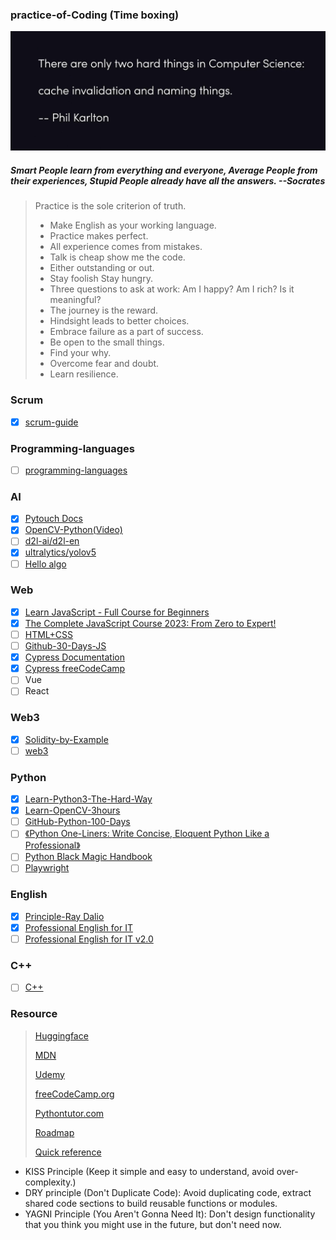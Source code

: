 ### practice-of-Coding (Time boxing)

![1721633255580](./image/README/Phil%20Karlton.jpg)

##### Smart People learn from everything and everyone, Average People from their experiences, Stupid People already have all the answers. --Socrates

> Practice is the sole criterion of truth.
>
> - Make English as your working language.
> - Practice makes perfect.
> - All experience comes from mistakes.
> - Talk is cheap show me the code.
> - Either outstanding or out.
> - Stay foolish Stay hungry.
> - Three questions to ask at work: Am I happy? Am I rich? Is it meaningful?
> - The journey is the reward.
> - Hindsight leads to better choices.
> - Embrace failure as a part of success.
> - Be open to the small things.
> - Find your why.
> - Overcome fear and doubt.
> - Learn resilience.

### Scrum

- [x] [scrum-guide](https://scrumguides.org/scrum-guide.html)

### Programming-languages

- [ ] [programming-languages](https://www.coursera.org/learn/programming-languages)

### AI

- [x] [Pytouch Docs](https://pytorch.org/docs/stable/index.html "https://pytorch.org/docs/stable/index.html")
- [x] [OpenCV-Python(Video)](https://www.bilibili.com/video/BV16K411W7x9?vd_source=0d0e1622a8f0252f0b3d7fbc911fe6e9 "https://www.bilibili.com/video/BV16K411W7x9?vd_source=0d0e1622a8f0252f0b3d7fbc911fe6e9")
- [ ] [d2l-ai/d2l-en](https://github.com/d2l-ai/d2l-en)
- [x] [ultralytics/yolov5](https://github.com/ultralytics/yolov5)
- [ ] [Hello algo](https://www.hello-algo.com/)

### Web

- [x] [Learn JavaScript - Full Course for Beginners](https://www.youtube.com/watch?v=PkZNo7MFNFg&list=PLWKjhJtqVAbleDe3_ZA8h3AO2rXar-q2V)
- [x] [The Complete JavaScript Course 2023: From Zero to Expert!](https://www.bilibili.com/video/BV1vA4y197C7/?spm_id_from=333.999.0.0&vd_source=6e8bee86f4b9f15cf78dbd4146208095)
- [ ] [HTML+CSS](https://www.bilibili.com/video/BV1A34y1e7wL/?spm_id_from=333.999.0.0)
- [ ] [Github-30-Days-JS](https://github.com/Asabeneh/30-Days-Of-JavaScript)
- [x] [Cypress Documentation](https://docs.cypress.io/guides/overview/why-cypress)
- [x] [Cypress freeCodeCamp](https://www.youtube.com/watch?v=u8vMu7viCm8)
- [ ] Vue
- [ ] React

### Web3

- [x] [Solidity-by-Example](https://solidity-by-example.org/mapping/)
- [ ] [web3](https://www.bilibili.com/video/BV1E94y1m7J5/?spm_id_from=333.999.0.0)

### Python

- [x] [Learn-Python3-The-Hard-Way](https://www.bookstack.cn/read/LearnPython3TheHardWay/spilt.1.learn-py3.md)
- [x] [Learn-OpenCV-3hours](https://www.bilibili.com/video/BV16K411W7x9/?spm_id_from=333.999.0.0)
- [ ] [GitHub-Python-100-Days](https://github.com/jackfrued/Python-100-Days)
- [ ] [《Python One-Liners: Write Concise, Eloquent Python Like a Professional》](https://github.com/MackDing/practice-of-Rhythm/blob/master/Books/Python%E4%B8%80%E8%A1%8C%E6%B5%81%EF%BC%9A%E5%83%8F%E4%B8%93%E5%AE%B6%E4%B8%80%E6%A0%B7%E5%86%99%E4%BB%A3%E7%A0%81.pdf)
- [ ] [Python Black Magic Handbook](https://magic.iswbm.com/)
- [ ] [Playwright](https://playwright.dev/docs/intro)

### English
- [x] [Principle-Ray Dalio](https://www.bilibili.com/video/BV1kW411N7Sb?vd_source=0d0e1622a8f0252f0b3d7fbc911fe6e9)
- [x] [Professional English for IT](https://www.bilibili.com/video/BV1984y1b7xK?p=11&vd_source=0d0e1622a8f0252f0b3d7fbc911fe6e9)
- [ ] [Professional English for IT v2.0](https://www.bilibili.com/video/BV15Y4y1o7nF?vd_source=0d0e1622a8f0252f0b3d7fbc911fe6e9)

### C++

- [ ] [C++](https://www.youtube.com/watch?v=SfGuIVzE_Os&list=PLlrATfBNZ98dudnM48yfGUldqGD0S4FFb&index=5)

### Resource

> [Huggingface](https://huggingface.co/)
>
> [MDN](https://developer.mozilla.org/zh-CN/docs/Learn)
>
> [Udemy](https://www.udemy.com/)
>
> [freeCodeCamp.org](https://coderadio.freecodecamp.org/)
>
> [Pythontutor.com](https://pythontutor.com/)
>
> [Roadmap](https://roadmap.sh/)
> 
> [Quick reference](https://quickref.me/)



- KISS Principle (Keep it simple and easy to understand, avoid over-complexity.)
- DRY principle (Don't Duplicate Code): Avoid duplicating code, extract shared code sections to build reusable functions or modules.
- YAGNI Principle (You Aren't Gonna Need It): Don't design functionality that you think you might use in the future, but don't need now.
